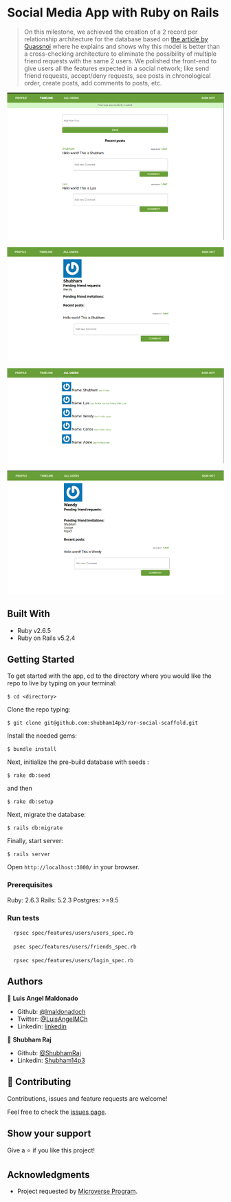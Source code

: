 # Social Media App with Ruby on Rails

> On this milestone, we achieved the creation of a 2 record per relationship architecture for the database based on [the article by Quassnoi](https://explainextended.com/2009/03/07/selecting-friends/) where he explains and shows why this model is better than a cross-checking architecture to eliminate the possibility of multiple friend requests with the same 2 users. We polished the front-end to give users all the features expected in a social network; like send friend requests, accept/deny requests, see posts in chronological order, create posts, add comments to posts, etc.

![screenshot1](images/screenshot01.png)

![screenshot1](images/screenshot02.png)

![screenshot1](images/screenshot03.png)

![screenshot1](images/screenshot05.png)

## Built With

- Ruby v2.6.5
- Ruby on Rails v5.2.4

## Getting Started

To get started with the app, cd to the directory where you would like the repo to live by typing on your terminal:

```
$ cd <directory>
```

Clone the repo typing:

```
$ git clone git@github.com:shubham14p3/ror-social-scaffold.git
```

Install the needed gems:

```
$ bundle install
```

Next, initialize the pre-build database with seeds :

```
$ rake db:seed
```

and then

```
$ rake db:setup

```

Next, migrate the database:

```
$ rails db:migrate
```

Finally, start server:

```
$ rails server
```

Open `http://localhost:3000/` in your browser.

### Prerequisites

Ruby: 2.6.3
Rails: 5.2.3
Postgres: >=9.5

### Run tests

```
  rpsec spec/features/users/users_spec.rb

  psec spec/features/users/friends_spec.rb

  rpsec spec/features/users/login_spec.rb
```

## Authors

👤 **Luis Angel Maldonado**

- Github: [@lmaldonadoch](https://github.com/lmaldonadoch)
- Twitter: [@LuisAngelMCh](https://twitter.com/LuisAngelMCh)
- Linkedin: [linkedin](https://www.linkedin.com/in/lmaldonadoch)

👤 **Shubham Raj**

- Github: [@ShubhamRaj](https://github.com/shubham14p3)
- Linkedin: [Shubham14p3](https://www.linkedin.com/in/shubham14p3/)

## 🤝 Contributing

Contributions, issues and feature requests are welcome!

Feel free to check the [issues page](https://github.com/shubham14p3//ror-social-scaffold/issues/).

## Show your support

Give a ⭐️ if you like this project!

## Acknowledgments

- Project requested by [Microverse Program](https://www.microverse.org/).
